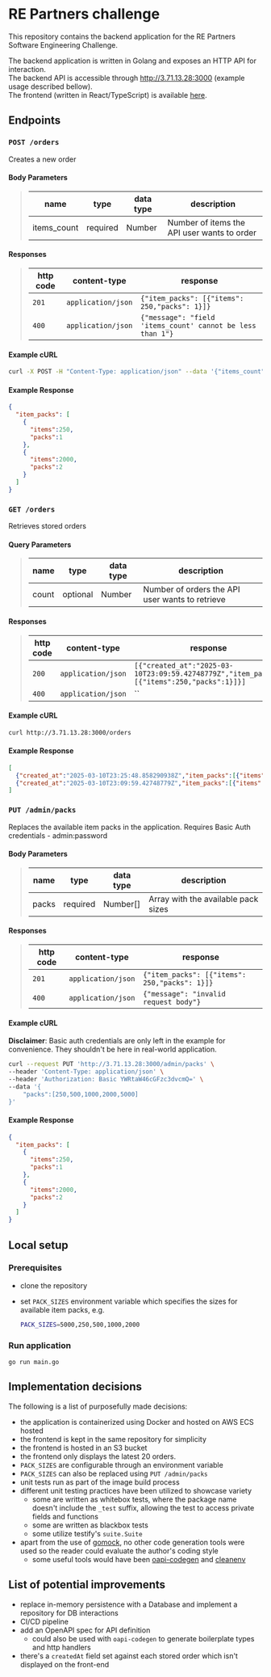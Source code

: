# RE Partners challenge

This repository contains the backend application for the RE Partners Software Engineering Challenge.

The backend application is written in Golang and exposes an HTTP API for interaction.  
The backend API is accessible through <http://3.71.13.28:3000> (example usage described bellow).  
The frontend (written in React/TypeScript) is available [here](http://gi-re-partners-fe.s3-website.eu-central-1.amazonaws.com/).

## Endpoints

### `POST /orders`

Creates a new order

#### Body Parameters

> | name        | type     | data type | description                                 |
> |-------------|----------|-----------|---------------------------------------------|
> | items_count | required | Number    | Number of items the API user wants to order |

#### Responses

> | http code | content-type       | response                                                   |
> |-----------|--------------------|------------------------------------------------------------|
> | `201`     | `application/json` | `{"item_packs": [{"items": 250,"packs": 1}]}`              |
> | `400`     | `application/json` | `{"message": "field 'items_count' cannot be less than 1"}` |

#### Example cURL

```sh
curl -X POST -H "Content-Type: application/json" --data '{"items_count": 4200}' http://3.71.13.28:3000/orders
```

#### Example Response

```json
{
  "item_packs": [
    {
      "items":250,
      "packs":1
    },
    {
      "items":2000,
      "packs":2
    }
  ]
}
```

### `GET /orders`

Retrieves stored orders

#### Query Parameters

> | name        | type     | data type | description                                     |
> |-------------|----------|-----------|-------------------------------------------------|
> | count       | optional | Number    | Number of orders the API user wants to retrieve |

#### Responses

> | http code | content-type       | response                                                                                 |
> |-----------|--------------------|------------------------------------------------------------------------------------------|
> | `200`     | `application/json` | `[{"created_at":"2025-03-10T23:09:59.42748779Z","item_packs":[{"items":250,"packs":1}]}]`|
> | `400`     | `application/json` | ``                               |

#### Example cURL

```sh
curl http://3.71.13.28:3000/orders
```

#### Example Response

```json
[
  {"created_at":"2025-03-10T23:25:48.858290938Z","item_packs":[{"items":250,"packs":1},{"items":500,"packs":1}]}
  {"created_at":"2025-03-10T23:09:59.42748779Z","item_packs":[{"items":250,"packs":1}]}
]
```

### `PUT /admin/packs`

Replaces the available item packs in the application. Requires Basic Auth credentials - admin:password

#### Body Parameters

> | name        | type     | data type | description                                 |
> |-------------|----------|-----------|---------------------------------------------|
> | packs       | required | Number[]  | Array with the available pack sizes         |

#### Responses

> | http code | content-type       | response                                                   |
> |-----------|--------------------|------------------------------------------------------------|
> | `201`     | `application/json` | `{"item_packs": [{"items": 250,"packs": 1}]}`              |
> | `400`     | `application/json` | `{"message": "invalid request body"}`                      |

#### Example cURL

**Disclaimer**: Basic auth credentials are only left in the example for convenience. They shouldn't be here in real-world application.

```sh
curl --request PUT 'http://3.71.13.28:3000/admin/packs' \
--header 'Content-Type: application/json' \
--header 'Authorization: Basic YWRtaW46cGFzc3dvcmQ=' \
--data '{
    "packs":[250,500,1000,2000,5000]
}'
```

#### Example Response

```json
{
  "item_packs": [
    {
      "items":250,
      "packs":1
    },
    {
      "items":2000,
      "packs":2
    }
  ]
}
```

## Local setup

### Prerequisites

- clone the repository
- set `PACK_SIZES` environment variable which specifies the sizes for available item packs, e.g.

  ```sh
  PACK_SIZES=5000,250,500,1000,2000
  ```

### Run application

`go run main.go`

## Implementation decisions

The following is a list of purposefully made decisions:

- the application is containerized using Docker and hosted on AWS ECS hosted
- the frontend is kept in the same repository for simplicity
- the frontend is hosted in an S3 bucket
- the frontend only displays the latest 20 orders.
- `PACK_SIZES` are configurable through an environment variable
- `PACK_SIZES` can also be replaced using `PUT /admin/packs`
- unit tests run as part of the image build process
- different unit testing practices have been utilized to showcase variety
  - some are written as whitebox tests, where the package name doesn't include the `_test` suffix, allowing the test to access private fields and functions
  - some are written as blackbox tests
  - some utilize testify's `suite.Suite`
- apart from the use of [gomock](https://github.com/uber-go/mock), no other code generation tools were used so the reader could evaluate the author's coding style
  - some useful tools would have been [oapi-codegen](https://github.com/oapi-codegen/oapi-codegen) and [cleanenv](https://github.com/ilyakaznacheev/cleanenv)

## List of potential improvements

- replace in-memory persistence with a Database and implement a repository for DB interactions
- CI/CD pipeline
- add an OpenAPI spec for API definition
  - could also be used with `oapi-codegen` to generate boilerplate types and http handlers
- there's a `createdAt` field set against each stored order which isn't displayed on the front-end
